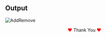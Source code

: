 

## Output

![AddRemove](https://user-images.githubusercontent.com/80118217/218266268-a782b9aa-ba3e-4dd9-ac93-f99a1b360cfc.JPG)

<p align="center"><span style="color: red;">&hearts;</span> Thank You <span style="color: red;">&hearts;</span></p>
